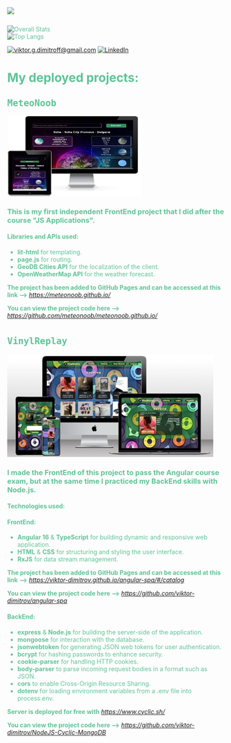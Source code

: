 <style>H1{color:#5fc397;}</style>
<style>H2{color:#5fc397;font-family:monospace;font-weight:600}</style>
<style>H3{color:#5fc397;}</style>
<style>H4{color:#5fc397;}</style>
<style>p{color:#5fc397;}</style>
<style>li{color:#5fc397;}</style>

<h1>
  <a href="https://git.io/typing-svg">
    <img src="https://readme-typing-svg.herokuapp.com?font=monospace+Code&size=40&pause=700&color=5fc397&width=445&height=63&lines=Hi+There!;I'm+Viktor+Dimitrov">
  </a>
</h1>

![Overall Stats](https://github-readme-stats.vercel.app/api?username=viktor-dimitrov&count_private=true&show_icons=false&hide=contribs&theme=vue)  
![Top Langs](https://github-readme-stats.vercel.app/api/top-langs/?username=viktor-dimitrov&layout=compact&theme=vue)

 <a href="mailto:viktor.g.dimitroff@gmail.com">![viktor.g.dimitroff@gmail.com](https://img.shields.io/badge/Gmail-D14836?style=for-the-badge&logo=gmail&logoColor=white)</a>  <a href="https://www.linkedin.com/in/viktor-g-dimitrov/">![LinkedIn](https://img.shields.io/badge/LinkedIn-0077B5?style=for-the-badge&logo=linkedin&logoColor=white)</a>  




 # My deployed projects:

 ## MeteoNoob

 ![meteonoob](https://github.com/viktor-dimitrov/viktor-dimitrov/blob/main/images/meteonoob_1.jpg?raw=true)

### This is my first independent FrontEnd project that I did after the course "JS Applications".
#### Libraries and APIs used:
- **lit-html** for templating.
- **page.js** for routing.
- **GeoDB Cities API** for the localization of the client.
- **OpenWeatherMap API** for the weather forecast.

**The project has been added to GitHub Pages and can be accessed at this link -->**  *https://meteonoob.github.io/*

**You can view the project code here -->**  *https://github.com/meteonoob/meteonoob.github.io/*
#

## VinylReplay

![vinylreplay](https://github.com/viktor-dimitrov/viktor-dimitrov/blob/main/images/vinylreplay_1.jpg?raw=true)

### I made the FrontEnd of this project to pass the **Angular** course exam, but at the same time I practiced my BackEnd skills with Node.js.
#### Technologies used:

#### FrontEnd: 
  - **Angular 16** & **TypeScript**  for building dynamic and responsive web application.
  - **HTML** & **CSS**  for structuring and styling the user interface.
  - **RxJS** for data stream management.

  **The project has been added to GitHub Pages and can be accessed at this link -->** *https://viktor-dimitrov.github.io/angular-spa/#/catalog*

  **You can view the project code here -->** *https://github.com/viktor-dimitrov/angular-spa*

#### BackEnd: 
  - **express** & **Node.js** for building the server-side of the application.
  - **mongoose** for interaction with the database.
  - **jsonwebtoken** for generating JSON web tokens for user authentication.
  - **bcrypt** for hashing passwords to enhance security.
  - **cookie-parser** for handling HTTP cookies.
  - **body-parser**  to parse incoming request bodies in a format such as JSON.
  - **cors** to enable Cross-Origin Resource Sharing.
  - **dotenv** for loading environment variables from a .env file into process.env.

  **Server is deployed for free with** *https://www.cyclic.sh/*

  **You can view the project code here -->** *https://github.com/viktor-dimitrov/NodeJS-Cyclic-MongoDB*







 




















